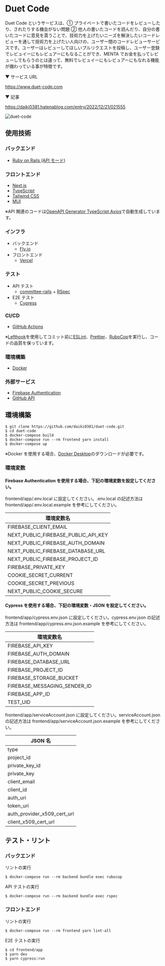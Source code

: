 # Duet Code

Duet Code というサービスは、① プライベートで書いたコードをレビューしたり、されたりする機会がない問題 ② 他人の書いたコードを読んだり、自分の書いたコードに意見を貰うことで、技術力を上げたいニーズを解決したいコードレビューを通して技術力を上げたい人向けの、ユーザー間のコードレビューサービスです。ユーザーはレビューしてほしいプルリクエストを投稿し、ユーザー登録でレビュイーにもレビュアーにもなることができ、MENTA でお金を払ってレビューしてもらうのとは違って、無料でレビュイーにもレビュアーにもなれる機能が備わっている事が特徴です。

▼ サービス URL

https://www.duet-code.com

▼ 記事

https://daiki0381.hatenablog.com/entry/2022/12/21/021555

![duet-code](https://user-images.githubusercontent.com/98577773/208648086-e240b1db-e9f1-41da-8ec1-5930b2f1f7c6.png)

## 使用技術

### バックエンド

- [Ruby on Rails (API モード)](https://rubyonrails.org/)

### フロントエンド

- [Next.js](https://nextjs.org/)
- [TypeScript](https://www.typescriptlang.org/)
- [Tailwind CSS](https://tailwindcss.com/)
- [MUI](https://mui.com/)

※API 関連のコードは[OpenAPI Generator TypeScript Axios](https://openapi-generator.tech/)で自動生成しています。

### インフラ

- バックエンド
  - [Fly.io](https://fly.io/)
- フロントエンド
  - [Vercel](https://vercel.com/)

### テスト

- API テスト
  - [committee-rails](https://github.com/willnet/committee-rails) + [RSpec](https://github.com/rspec)
- E2E テスト
  - [Cypress](https://www.cypress.io/)

### CI/CD

- [GitHub Actions](https://docs.github.com/ja/actions)

※[Lefthook](https://github.com/evilmartians/lefthook)を使用してコミット前に[ESLint](https://eslint.org/)、[Prettier](https://prettier.io/)、[RuboCop](https://github.com/rubocop/rubocop)を実行し、コードの品質を保っています。

### 環境構築

- [Docker](https://www.docker.com/)

### 外部サービス

- [Firebase Authentication](https://firebase.google.com/docs/auth)
- [GitHub API](https://docs.github.com/ja/rest)

## 環境構築

```
$ git clone https://github.com/daiki0381/duet-code.git
$ cd duet-code
$ docker-compose build
$ docker-compose run --rm frontend yarn install
$ docker-compose up
```

※Docker を使用する場合、[Docker Desktop](https://www.docker.com/products/docker-desktop/)のダウンロードが必要です。

### 環境変数

#### Firebase Authentication を使用する場合、下記の環境変数を設定してください。

frontend/app/.env.local に設定してください。.env.local の記述方法は frontend/app/.env.local.example を参考にしてください。

| 環境変数名                          |
| ----------------------------------- |
| FIREBASE_CLIENT_EMAIL               |
| NEXT_PUBLIC_FIREBASE_PUBLIC_API_KEY |
| NEXT_PUBLIC_FIREBASE_AUTH_DOMAIN    |
| NEXT_PUBLIC_FIREBASE_DATABASE_URL   |
| NEXT_PUBLIC_FIREBASE_PROJECT_ID     |
| FIREBASE_PRIVATE_KEY                |
| COOKIE_SECRET_CURRENT               |
| COOKIE_SECRET_PREVIOUS              |
| NEXT_PUBLIC_COOKIE_SECURE           |

#### Cypress を使用する場合、下記の環境変数・JSON を設定してください。

frontend/app/cypress.env.json に設定してください。cypress.env.json の記述方法は frontend/app/cypress.env.json.example を参考にしてください。

| 環境変数名                   |
| ---------------------------- |
| FIREBASE_API_KEY             |
| FIREBASE_AUTH_DOMAIN         |
| FIREBASE_DATABASE_URL        |
| FIREBASE_PROJECT_ID          |
| FIREBASE_STORAGE_BUCKET      |
| FIREBASE_MESSAGING_SENDER_ID |
| FIREBASE_APP_ID              |
| TEST_UID                     |

frontend/app/serviceAccount.json に設定してください。serviceAccount.json の記述方法は frontend/app/serviceAccount.json.example を参考にしてください。

| JSON 名                     |
| --------------------------- |
| type                        |
| project_id                  |
| private_key_id              |
| private_key                 |
| client_email                |
| client_id                   |
| auth_uri                    |
| token_uri                   |
| auth_provider_x509_cert_url |
| client_x509_cert_url        |

## テスト・リント

### バックエンド

リントの実行

```
$ docker-compose run --rm backend bundle exec rubocop
```

API テストの実行

```
$ docker-compose run --rm backend bundle exec rspec
```

### フロントエンド

リントの実行

```
$ docker-compose run --rm frontend yarn lint-all
```

E2E テストの実行

```
$ cd frontend/app
$ yarn dev
$ yarn cypress:run
```
